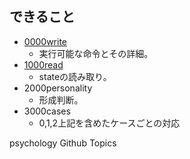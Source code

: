

## できること


- <a href="./0000write.html">0000write</a>
    - 実行可能な命令とその詳細。
- <a href="./1000read.html">1000read</a>
    - stateの読み取り。
- 2000personality
    - 形成判断。
- 3000cases
    - 0,1,2上記を含めたケースごとの対応









psychology Github Topics



